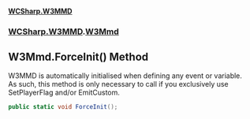 #### [WCSharp.W3MMD](index.md 'index')
### [WCSharp.W3MMD](WCSharp.W3MMD.md 'WCSharp.W3MMD').[W3Mmd](WCSharp.W3MMD.W3Mmd.md 'WCSharp.W3MMD.W3Mmd')

## W3Mmd.ForceInit() Method

  
W3MMD is automatically initialised when defining any event or variable.  
            As such, this method is only necessary to call if you exclusively use SetPlayerFlag and/or EmitCustom.

```csharp
public static void ForceInit();
```